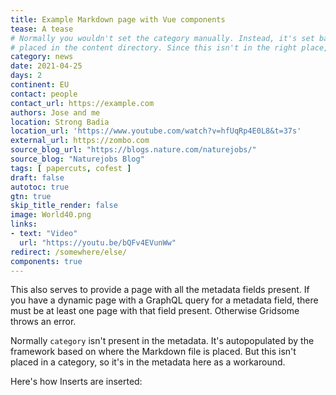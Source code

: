 ```yaml
---
title: Example Markdown page with Vue components
tease: A tease
# Normally you wouldn't set the category manually. Instead, it's set based on where this file is
# placed in the content directory. Since this isn't in the right place, we set it here manually.
category: news
date: 2021-04-25
days: 2
continent: EU
contact: people
contact_url: https://example.com
authors: Jose and me
location: Strong Badia
location_url: 'https://www.youtube.com/watch?v=hfUqRp4E0L8&t=37s'
external_url: https://zombo.com
source_blog_url: "https://blogs.nature.com/naturejobs/"
source_blog: "Naturejobs Blog"
tags: [ papercuts, cofest ]
draft: false
autotoc: true
gtn: true
skip_title_render: false
image: World40.png
links:
- text: "Video"
  url: "https://youtu.be/bQFv4EVunWw"
redirect: /somewhere/else/
components: true
---
```


This also serves to provide a page with all the metadata fields present. If you have a dynamic page with a GraphQL query for a metadata field, there must be at least one page with that field present. Otherwise Gridsome throws an error.

Normally `category` isn't present in the metadata. It's autopopulated by the framework based on where the Markdown file is placed. But this isn't placed in a category, so it's in the metadata here as a workaround.

Here's how Inserts are inserted:

<slot name="/0examples/footer" />

